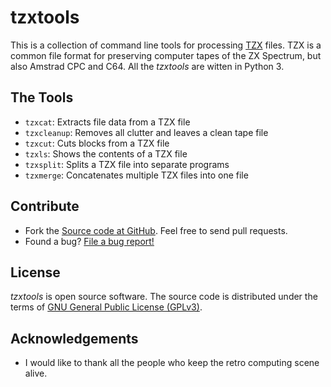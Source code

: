 # tzxtools

This is a collection of command line tools for processing [TZX](http://www.worldofspectrum.org/TZXformat.html) files. TZX is a common file format for preserving computer tapes of the ZX Spectrum, but also Amstrad CPC and C64. All the _tzxtools_ are witten in Python 3.

## The Tools

* `tzxcat`: Extracts file data from a TZX file
* `tzxcleanup`: Removes all clutter and leaves a clean tape file
* `tzxcut`: Cuts blocks from a TZX file
* `tzxls`: Shows the contents of a TZX file
* `tzxsplit`: Splits a TZX file into separate programs
* `tzxmerge`: Concatenates multiple TZX files into one file

## Contribute

* Fork the [Source code at GitHub](https://github.com/shred/tzxtools). Feel free to send pull requests.
* Found a bug? [File a bug report!](https://github.com/shred/tzxtools/issues)

## License

_tzxtools_ is open source software. The source code is distributed under the terms of [GNU General Public License (GPLv3)](https://www.gnu.org/licenses/gpl-3.0.en.html#content).

## Acknowledgements

* I would like to thank all the people who keep the retro computing scene alive.

